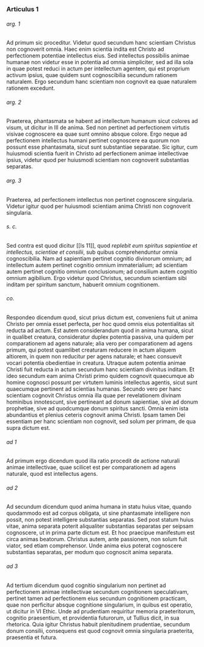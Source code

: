 ### Articulus 1

###### arg. 1
Ad primum sic proceditur. Videtur quod secundum hanc scientiam Christus non cognoverit omnia. Haec enim scientia indita est Christo ad perfectionem potentiae intellectus eius. Sed intellectus possibilis animae humanae non videtur esse in potentia ad omnia simpliciter, sed ad illa sola in quae potest reduci in actum per intellectum agentem, qui est proprium activum ipsius, quae quidem sunt cognoscibilia secundum rationem naturalem. Ergo secundum hanc scientiam non cognovit ea quae naturalem rationem excedunt.

###### arg. 2
Praeterea, phantasmata se habent ad intellectum humanum sicut colores ad visum, ut dicitur in III de anima. Sed non pertinet ad perfectionem virtutis visivae cognoscere ea quae sunt omnino absque colore. Ergo neque ad perfectionem intellectus humani pertinet cognoscere ea quorum non possunt esse phantasmata, sicut sunt substantiae separatae. Sic igitur, cum huiusmodi scientia fuerit in Christo ad perfectionem animae intellectivae ipsius, videtur quod per huiusmodi scientiam non cognoverit substantias separatas.

###### arg. 3
Praeterea, ad perfectionem intellectus non pertinet cognoscere singularia. Videtur igitur quod per huiusmodi scientiam anima Christi non cognoverit singularia.

###### s. c.
Sed contra est quod dicitur [[Is 11]], quod *replebit eum spiritus sapientiae et intellectus, scientiae et consilii*, sub quibus comprehenduntur omnia cognoscibilia. Nam ad sapientiam pertinet cognitio divinorum omnium; ad intellectum autem pertinet cognitio omnium immaterialium; ad scientiam autem pertinet cognitio omnium conclusionum; ad consilium autem cognitio omnium agibilium. Ergo videtur quod Christus, secundum scientiam sibi inditam per spiritum sanctum, habuerit omnium cognitionem.

###### co.
Respondeo dicendum quod, sicut prius dictum est, conveniens fuit ut anima Christo per omnia esset perfecta, per hoc quod omnis eius potentialitas sit reducta ad actum. Est autem considerandum quod in anima humana, sicut in qualibet creatura, consideratur duplex potentia passiva, una quidem per comparationem ad agens naturale; alia vero per comparationem ad agens primum, qui potest quamlibet creaturam reducere in actum aliquem altiorem, in quem non reducitur per agens naturale; et haec consuevit vocari potentia obedientiae in creatura. Utraque autem potentia animae Christi fuit reducta in actum secundum hanc scientiam divinitus inditam. Et ideo secundum eam anima Christi primo quidem cognovit quaecumque ab homine cognosci possunt per virtutem luminis intellectus agentis, sicut sunt quaecumque pertinent ad scientias humanas. Secundo vero per hanc scientiam cognovit Christus omnia illa quae per revelationem divinam hominibus innotescunt, sive pertineant ad donum sapientiae, sive ad donum prophetiae, sive ad quodcumque donum spiritus sancti. Omnia enim ista abundantius et plenius ceteris cognovit anima Christi. Ipsam tamen Dei essentiam per hanc scientiam non cognovit, sed solum per primam, de qua supra dictum est.

###### ad 1
Ad primum ergo dicendum quod illa ratio procedit de actione naturali animae intellectivae, quae scilicet est per comparationem ad agens naturale, quod est intellectus agens.

###### ad 2
Ad secundum dicendum quod anima humana in statu huius vitae, quando quodammodo est ad corpus obligata, ut sine phantasmate intelligere non possit, non potest intelligere substantias separatas. Sed post statum huius vitae, anima separata poterit aliqualiter substantias separatas per seipsam cognoscere, ut in prima parte dictum est. Et hoc praecipue manifestum est circa animas beatorum. Christus autem, ante passionem, non solum fuit viator, sed etiam comprehensor. Unde anima eius poterat cognoscere substantias separatas, per modum quo cognoscit anima separata.

###### ad 3
Ad tertium dicendum quod cognitio singularium non pertinet ad perfectionem animae intellectivae secundum cognitionem speculativam, pertinet tamen ad perfectionem eius secundum cognitionem practicam, quae non perficitur absque cognitione singularium, in quibus est operatio, ut dicitur in VI Ethic. Unde ad prudentiam requiritur memoria praeteritorum, cognitio praesentium, et providentia futurorum, ut Tullius dicit, in sua rhetorica. Quia igitur Christus habuit plenitudinem prudentiae, secundum donum consilii, consequens est quod cognovit omnia singularia praeterita, praesentia et futura.

